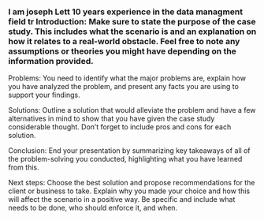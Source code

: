 ### I am joseph Lett 10 years experience in the data managment field tr Introduction: Make sure to state the purpose of the case study. This includes what the scenario is and an explanation on how it relates to a real-world obstacle. Feel free to note any assumptions or theories you might have depending on the information provided. 

Problems: You need to identify what the major problems are, explain how you have analyzed the problem, and present any facts you are using to support your findings.

Solutions: Outline a solution that would alleviate the problem and have a few alternatives in mind to show that you have given the case study considerable thought. Don’t forget to include pros and cons for each solution.

Conclusion: End your presentation by summarizing key takeaways of all of the problem-solving you conducted, highlighting what you have learned from this.

Next steps: Choose the best solution and propose recommendations for the client or business to take. Explain why you made your choice and how this will affect the scenario in a positive way. Be specific and include what needs to be done, who should enforce it, and when.
